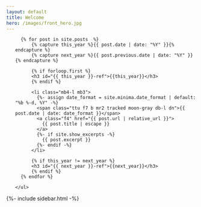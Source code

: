```yaml
---
layout: default
title: Welcome
hero: /images/front_hero.jpg
---
```


<div class="w-70-l fl">
  <ul class="list pa0">

	  {% for post in site.posts  %}
	      {% capture this_year %}{{ post.date | date: "%Y" }}{% endcapture %}
	      {% capture next_year %}{{ post.previous.date | date: "%Y" }}{% endcapture %}

	      {% if forloop.first %}
	      <h3 id="{{ this_year }}-ref">{{this_year}}</h3>
	      {% endif %}

	      <li class="mb4-l mb3">
	        {%- assign date_format = site.minima.date_format | default: "%b %-d, %Y" -%}
	        <span class="ttu f7 b mr2 tracked moon-gray db-l dn">{{ post.date | date: date_format }}</span>
	        <a class="f4" href="{{ post.url | relative_url }}">
	          {{ post.title | escape }}
	        </a>
	        {%- if site.show_excerpts -%}
	          {{ post.excerpt }}
	        {%- endif -%}
	      </li>

	      {% if this_year != next_year %}
	      <h3 id="{{ next_year }}-ref">{{next_year}}</h3>
	      {% endif %}
	  {% endfor %}
    
	</ul>
</div>

{%- include sidebar.html -%}
